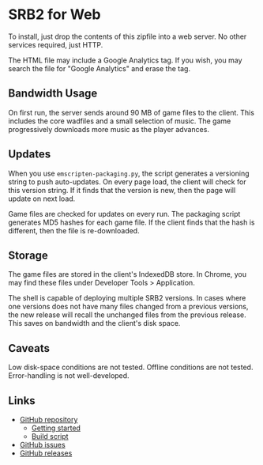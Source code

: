 # SRB2 for Web

To install, just drop the contents of this zipfile into a web server.
No other services required, just HTTP.

The HTML file may include a Google Analytics tag. If you wish, you may
search the file for "Google Analytics" and erase the tag.

## Bandwidth Usage

On first run, the server sends around 90 MB of game files to the client.
This includes the core wadfiles and a small selection of music. The
game progressively downloads more music as the player advances.

## Updates

When you use `emscripten-packaging.py`, the script generates a
versioning string to push auto-updates. On every page load, the client
will check for this version string. If it finds that the version is new,
then the page will update on next load.

Game files are checked for updates on every run. The packaging script
generates MD5 hashes for each game file. If the client finds that the
hash is different, then the file is re-downloaded.

## Storage

The game files are stored in the client's IndexedDB store. In Chrome,
you may find these files under Developer Tools > Application.

The shell is capable of deploying multiple SRB2 versions. In cases where
one versions does not have many files changed from a previous versions,
the new release will recall the unchanged files from the previous release.
This saves on bandwidth and the client's disk space.

## Caveats

Low disk-space conditions are not tested. Offline conditions are not
tested. Error-handling is not well-developed.

## Links

* [GitHub repository](https://github.com/mazmazz/SRB2-emscripten)
    * [Getting started](https://github.com/mazmazz/SRB2-emscripten/tree/emscripten-new/emscripten)
    * [Build script](https://github.com/mazmazz/SRB2-emscripten/tree/emscripten-new/emscripten/build-sample.sh)
* [GitHub issues](https://github.com/mazmazz/SRB2-emscripten/issues)
* [GitHub releases](https://github.com/mazmazz/SRB2-emscripten/releases)
